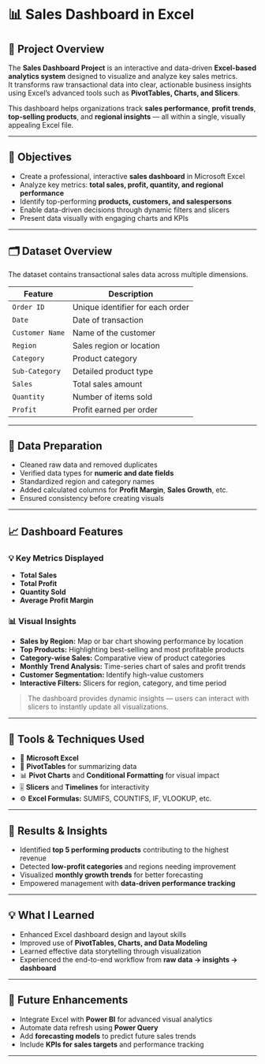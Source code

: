 # 📊 Sales Dashboard in Excel  

## 🧩 Project Overview  
The **Sales Dashboard Project** is an interactive and data-driven **Excel-based analytics system** designed to visualize and analyze key sales metrics.  
It transforms raw transactional data into clear, actionable business insights using Excel’s advanced tools such as **PivotTables, Charts, and Slicers**.  

This dashboard helps organizations track **sales performance**, **profit trends**, **top-selling products**, and **regional insights** — all within a single, visually appealing Excel file.  

---

## 🎯 Objectives  
- Create a professional, interactive **sales dashboard** in Microsoft Excel  
- Analyze key metrics: **total sales, profit, quantity, and regional performance**  
- Identify top-performing **products, customers, and salespersons**  
- Enable data-driven decisions through dynamic filters and slicers  
- Present data visually with engaging charts and KPIs  

---

## 🗂️ Dataset Overview  
The dataset contains transactional sales data across multiple dimensions.  

| Feature | Description |
|----------|-------------|
| `Order ID` | Unique identifier for each order |
| `Date` | Date of transaction |
| `Customer Name` | Name of the customer |
| `Region` | Sales region or location |
| `Category` | Product category |
| `Sub-Category` | Detailed product type |
| `Sales` | Total sales amount |
| `Quantity` | Number of items sold |
| `Profit` | Profit earned per order |

---

## 🧹 Data Preparation  
- Cleaned raw data and removed duplicates  
- Verified data types for **numeric and date fields**  
- Standardized region and category names  
- Added calculated columns for **Profit Margin**, **Sales Growth**, etc.  
- Ensured consistency before creating visuals  

---

## 📈 Dashboard Features  

### 💡 Key Metrics Displayed  
- **Total Sales**  
- **Total Profit**  
- **Quantity Sold**  
- **Average Profit Margin**  

### 📊 Visual Insights  
- **Sales by Region:** Map or bar chart showing performance by location  
- **Top Products:** Highlighting best-selling and most profitable products  
- **Category-wise Sales:** Comparative view of product categories  
- **Monthly Trend Analysis:** Time-series chart of sales and profit trends  
- **Customer Segmentation:** Identify high-value customers  
- **Interactive Filters:** Slicers for region, category, and time period  

> The dashboard provides dynamic insights — users can interact with slicers to instantly update all visualizations.

---

## 🧰 Tools & Techniques Used  
- 💼 **Microsoft Excel**  
- 🧮 **PivotTables** for summarizing data  
- 📊 **Pivot Charts** and **Conditional Formatting** for visual impact  
- 🎚 **Slicers** and **Timelines** for interactivity  
- ⚙️ **Excel Formulas:** SUMIFS, COUNTIFS, IF, VLOOKUP, etc.  

---

## 🚀 Results & Insights  
- Identified **top 5 performing products** contributing to the highest revenue  
- Detected **low-profit categories** and regions needing improvement  
- Visualized **monthly growth trends** for better forecasting  
- Empowered management with **data-driven performance tracking**  

---

## 💡 What I Learned  
- Enhanced Excel dashboard design and layout skills  
- Improved use of **PivotTables, Charts, and Data Modeling**  
- Learned effective data storytelling through visualization  
- Experienced the end-to-end workflow from **raw data → insights → dashboard**  

---

## 🔮 Future Enhancements  
- Integrate Excel with **Power BI** for advanced visual analytics  
- Automate data refresh using **Power Query**  
- Add **forecasting models** to predict future sales trends  
- Include **KPIs for sales targets** and performance tracking  

---
